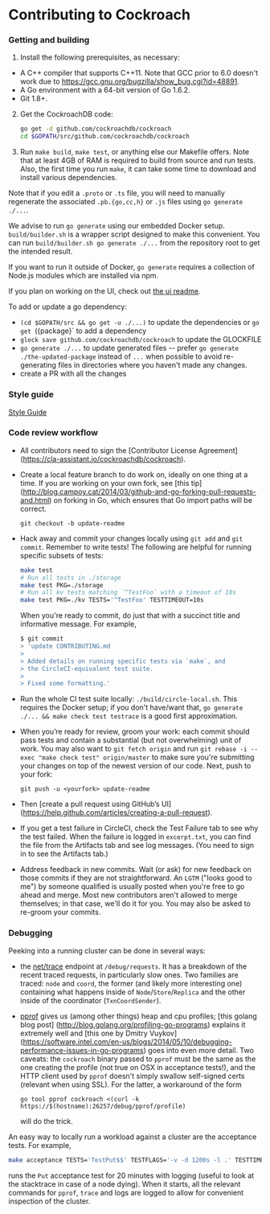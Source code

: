 # Contributing to Cockroach

### Getting and building

1.  Install the following prerequisites, as necessary:
  - A C++ compiler that supports C++11. Note that GCC prior to 6.0 doesn't
  work due to https://gcc.gnu.org/bugzilla/show_bug.cgi?id=48891. 
  - A Go environment with a 64-bit version of Go 1.6.2.
  - Git 1.8+.

2.  Get the CockroachDB code:

	```bash
	go get -d github.com/cockroachdb/cockroach
	cd $GOPATH/src/github.com/cockroachdb/cockroach
	```

3.  Run `make build`, `make test`, or anything else our Makefile offers. Note
that at least 4GB of RAM is required to build from source and run tests. Also,
the first time you run `make`, it can take some time to download and install
various dependencies.

Note that if you edit a `.proto` or `.ts` file, you will need to manually
regenerate the associated `.pb.{go,cc,h}` or `.js` files using `go generate
./...`.

We advise to run `go generate` using our embedded Docker setup.
`build/builder.sh` is a wrapper script designed to make this convenient. You can
run `build/builder.sh go generate ./...` from the repository root to get the
intended result.

If you want to run it outside of Docker, `go generate` requires a collection of
Node.js modules which are installed via npm.

If you plan on working on the UI, check out [the ui readme](ui).

To add or update a go dependency:

- `(cd $GOPATH/src && go get -u ./...)` to update the dependencies or `go get
  `({package}` to add a dependency
- `glock save github.com/cockroachdb/cockroach` to update the GLOCKFILE
- `go generate ./...` to update generated files -- prefer 
  `go generate ./the-updated-package` instead of `...` when possible to avoid 
  re-generating files in directories where you haven't made any changes.
- create a PR with all the changes

### Style guide

[Style Guide](STYLE.md)

### Code review workflow

+ All contributors need to sign the [Contributor License Agreement]
  (https://cla-assistant.io/cockroachdb/cockroach).

+ Create a local feature branch to do work on, ideally on one thing at a time. 
  If you are working on your own fork, see [this tip]
  (http://blog.campoy.cat/2014/03/github-and-go-forking-pull-requests-and.html) 
  on forking in Go, which ensures that Go import paths will be correct.

  `git checkout -b update-readme`

+ Hack away and commit your changes locally using `git add` and `git commit`. 
  Remember to write tests! The following are helpful for running specific 
  subsets of tests:

  ```bash
  make test
  # Run all tests in ./storage
  make test PKG=./storage
  # Run all kv tests matching `^TestFoo` with a timeout of 10s
  make test PKG=./kv TESTS='^TestFoo' TESTTIMEOUT=10s
  ```

  When you're ready to commit, do just that with a succinct title and 
  informative message. For example,

  ```bash
  $ git commit
  > 'update CONTRIBUTING.md
  >
  > Added details on running specific tests via `make`, and
  > the CircleCI-equivalent test suite.
  >
  > Fixed some formatting.'
  ```

+ Run the whole CI test suite locally: `./build/circle-local.sh`. This requires 
  the Docker setup; if you don't have/want that, 
  `go generate ./... && make check test testrace` is a good first approximation.

+ When you’re ready for review, groom your work: each commit should pass tests 
  and contain a substantial (but not overwhelming) unit of work. You may also 
  want to `git fetch origin` and run 
  `git rebase -i --exec "make check test" origin/master` to make sure you're 
  submitting your changes on top of the newest version of our code. Next, push 
  to your fork:

  `git push -u <yourfork> update-readme`

+ Then [create a pull request using GitHub’s UI]
  (https://help.github.com/articles/creating-a-pull-request).

+ If you get a test failure in CircleCI, check the Test Failure tab to see why 
  the test failed. When the failure is logged in `excerpt.txt`, you can find 
  the file from the Artifacts tab and see log messages. (You need to sign in to 
  see the Artifacts tab.)

+ Address feedback in new commits. Wait (or ask) for new feedback on those 
  commits if they are not straightforward. An `LGTM` ("looks good to me") by 
  someone qualified is usually posted when you're free to go ahead and merge. 
  Most new contributors aren't allowed to merge themselves; in that case, we'll 
  do it for you. You may also be asked to re-groom your commits.

### Debugging

Peeking into a running cluster can be done in several ways:

* the [net/trace](https://godoc.org/golang.org/x/net/trace) endpoint at 
  `/debug/requests`.  It has a breakdown of the recent traced requests, in 
  particularly slow ones. Two families are traced: `node` and `coord`, the 
  former (and likely more interesting one) containing what happens inside of 
  `Node`/`Store`/`Replica` and the other inside of the coordinator 
  (`TxnCoordSender`).
* [pprof](https://golang.org/pkg/net/http/pprof/) gives us (among other things) 
  heap and cpu profiles; [this golang blog post]
  (http://blog.golang.org/profiling-go-programs) explains it extremely well and 
  [this one by Dmitry Vuykov]
  (https://software.intel.com/en-us/blogs/2014/05/10/debugging-performance-issues-in-go-programs) 
  goes into even more detail. Two caveats: the `cockroach` binary passed to 
  `pprof` must be the same as the one creating the profile (not true on OSX in 
  acceptance tests!), and the HTTP client used by `pprof` doesn't simply 
  swallow self-signed certs (relevant when using SSL). For the latter, a 
  workaround of the form

  ```
  go tool pprof cockroach <(curl -k https://$(hostname):26257/debug/pprof/profile)
  ```

  will do the trick.

An easy way to locally run a workload against a cluster are the acceptance 
tests. For example,

```bash
make acceptance TESTS='TestPut$$' TESTFLAGS='-v -d 1200s -l .' TESTTIMEOUT=1210s
```

runs the `Put` acceptance test for 20 minutes with logging (useful to look at 
the stacktrace in case of a node dying). When it starts, all the relevant 
commands for `pprof`, `trace` and logs are logged to allow for convenient 
inspection of the cluster.
